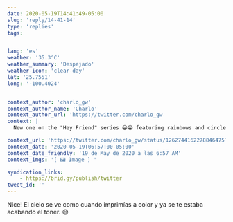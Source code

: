 ```yaml
---
date: 2020-05-19T14:41:49-05:00
slug: 'reply/14-41-14'
type: 'replies'
tags:


lang: 'es'
weather: '35.3°C'
weather_summary: 'Despejado'
weather-icon: 'clear-day'
lat: '25.7551'
long: '-100.4024'


context_author: 'charlo_gw'
context_author_name: 'Charlo'
context_author_url: 'https://twitter.com/charlo_gw'
context: |
  New one on the "Hey Friend" series 😀😁 featuring rainbows and circles in Newport Beach 🌊 😆 ‪<a href="https://twitter.com/hashtag/heyfriend">#heyfriend</a>‬ 👋‪

context_url: 'https://twitter.com/charlo_gw/status/1262744162278846475?s=12'
context_date: '2020-05-19T06:57:00-05:00'
context_date_friendly: '19 de May de 2020 a las 6:57 AM'
context_imgs: '[ 🖼 Image ] '

syndication_links:
    - https://brid.gy/publish/twitter
tweet_id: ''
---
```

Nice! 
El cielo se ve como cuando imprimías a color y ya se te estaba acabando el toner. 😅